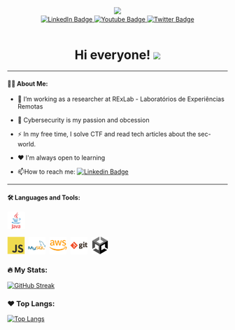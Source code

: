 
<div id="header" align="center">
  <img src="https://media.giphy.com/media/v1.Y2lkPTc5MGI3NjExcWpxaDltcXV6dW1pcHdpdDUwNGc1MXVodzNudG43emc4MjNld2ZjeSZlcD12MV9pbnRlcm5hbF9naWZfYnlfaWQmY3Q9Zw/fMVJt07QrNH3O/giphy.gif" width="100"/>
</div>

<div id="badges" align= "center">
  <a href="https://www.linkedin.com/in/derick-andrighetti/">
    <img src="https://img.shields.io/badge/LinkedIn-blue?style=for-the-badge&logo=linkedin&logoColor=white" alt="LinkedIn Badge"/>
  </a>
  <a href="mailto:derickcollege@gmail.com">
    <img src="https://img.shields.io/badge/Email-red?style=for-the-badge&logo=Gmail&logoColor=white" alt="Youtube Badge"/>
  </a>
  <a href="https://twitter.com/rideckszz">
    <img src="https://img.shields.io/badge/Twitter-blue?style=for-the-badge&logo=twitter&logoColor=white" alt="Twitter Badge"/>
  </a>
</div>
<div id="views" align="center">
  <a>
    <img src="https://komarev.com/ghpvc/?username=your-github-username&style=flat-square&color=blue" alt=""/>
    </a>
</div>

<h1 align="center">
  Hi everyone!
  <img src="https://media.giphy.com/media/hvRJCLFzcasrR4ia7z/giphy.gif" width="30px"/>
</h1>

---

#### :man_technologist: About Me:
- :telescope: I’m working as a researcher at RExLab - Laboratórios de Experiências Remotas

- :seedling: Cybersecurity is my passion and obcession

- :zap: In my free time, I solve CTF and read tech articles about the sec-world.

- :heart: I'm always open to learning

- :mailbox:How to reach me: [![Linkedin Badge](https://img.shields.io/badge/-kakbar-blue?style=flat&logo=Linkedin&logoColor=white)](https://www.linkedin.com/in/derick-andrighetti/)

---

#### :hammer_and_wrench: Languages and Tools:
<div>
  <img src="https://github.com/devicons/devicon/blob/master/icons/java/java-original-wordmark.svg" title="Java" alt="Java" width="40" height="40"/>&nbsp;

  <img src="https://github.com/devicons/devicon/blob/master/icons/javascript/javascript-original.svg" title="JavaScript" alt="JavaScript" width="40" height="40"/>&nbsp;
  <img src="https://github.com/devicons/devicon/blob/master/icons/mysql/mysql-original-wordmark.svg" title="MySQL"  alt="MySQL" width="40" height="40"/>&nbsp;
  <img src="https://github.com/devicons/devicon/blob/master/icons/amazonwebservices/amazonwebservices-plain-wordmark.svg" title="AWS" alt="AWS" width="40" height="40"/>&nbsp;
  <img src="https://github.com/devicons/devicon/blob/master/icons/git/git-original-wordmark.svg" title="Git"  width="40" height="40"/>&nbsp;
  <img src="https://github.com/devicons/devicon/blob/master/icons/unity/unity-original.svg" title="Unity"  width="40" height="40"/>&nbsp;
</div>

### :fire: My Stats:

[![GitHub Streak](https://github-readme-streak-stats.herokuapp.com?user=rideckszz&theme=midnight-purple&hide_border=true&date_format=j%20M%5B%20Y%5D&exclude_days=Sun%2CSat)](https://git.io/streak-stats)

### :heart: Top Langs:
[![Top Langs](https://github-readme-stats.vercel.app/api/top-langs/?username=your-github-username&layout=compact&theme=vision-friendly-dark)](https://github.com/anuraghazra/github-readme-stats)
